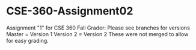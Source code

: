 # CSE-360-Assignment02
Assignment "1" for CSE 360 Fall 
Grader: Please see branches for versions
Master = Version 1
Version 2 = Version 2
These were not merged to allow for easy grading.
